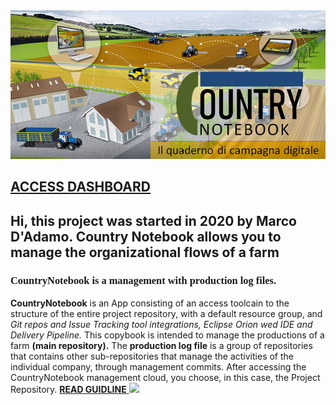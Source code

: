 <img src ="https://raw.githubusercontent.com/Country-Notebook/Immagini/master/CountryNotebook%20Aziende%20Wiki.png">
<h2> <a href ="https://github.com/Country-Notebook/Dashboard"> ACCESS DASHBOARD </a> </h2>
<h2> Hi, this project was started in 2020 by Marco D'Adamo. Country Notebook allows you to manage the organizational flows of a farm </h2>
<h3><font face="calibri">CountryNotebook is a management with production log files.</font></h3>
<strong>CountryNotebook</strong> is an App consisting of an access toolcain to the structure of the entire project repository, with a default resource group, and <em>Git repos and Issue Tracking tool integrations, Eclipse Orion wed IDE and Delivery Pipeline.</em>
This copybook is intended to manage the productions of a farm <strong>(main repository).</strong>
The <strong>production log file</strong> is a group of repositories that contains other sub-repositories that manage the activities of the individual company, through management commits.
After accessing the CountryNotebook management cloud, you choose, in this case, the Project Repository.
<a href="https://marcodadamo.github.io/pages/countrynotebook.html"><b>READ GUIDLINE</b>
<img src="https://raw.githubusercontent.com/marcodadamo/marcodadamo.github.io/master/immagini/Cultivation%20operations.png"></a>
